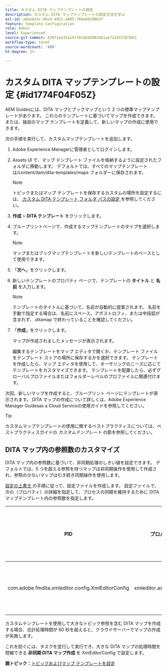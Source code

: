 ```yaml
---
title: カスタム DITA マップテンプレートの設定
description: カスタム DITA マップテンプレートの設定方法を学ぶ
exl-id: a0eeb43c-06e4-4922-a005-704e8929063f
feature: Template Configuration
role: Admin
level: Experienced
source-git-commit: 83971ee35a19cf0146ddd034b1ae7a345f587663
workflow-type: tm+mt
source-wordcount: '489'
ht-degree: 1%

---
```


# カスタム DITA マップテンプレートの設定 {#id1774F04F05Z}

AEM Guidesには、DITA マップとブックマップという 2 つの標準マップテンプレートがあります。 これらのテンプレートに基づいてマップを作成できます。または、独自のマップ テンプレートを定義して、新しいマップの作成に使用できます。

次の手順を実行して、カスタムマップテンプレートを追加します。

1. Adobe Experience Managerに管理者としてログインします。

1. Assets UI で、マップ テンプレート ファイルを格納するように設定されたフォルダに移動します。 デフォルトでは、すべてのマップテンプレートは/content/dam/dita-templates/maps フォルダーに保存されます。

   >[!NOTE]
   >
   > トピックまたはマップ テンプレートを保存するカスタムの場所を設定するには、[ カスタム DITA テンプレート フォルダ パスの設定 ](conf-template-tags-custom-dita-topic-template.md#id191LCF0095Z) を参照してください。

1. **作成** \> **DITA テンプレート** をクリックします。

1. ブループリントページで、作成するマップテンプレートのタイプを選択します。

   >[!NOTE]
   >
   > マップまたはブックマップテンプレートを新しいテンプレートのベースとして使用できます。

1. 「**次へ**」をクリックします。

1. 新しいテンプレートのプロパティ ページで、テンプレートの **タイトル** と **名前** を入力します。

   >[!NOTE]
   >
   > テンプレートのタイトルに基づいて、名前が自動的に提案されます。 名前を手動で指定する場合は、名前にスペース、アポストロフィ、または中括弧が含まれず、.ditamap で終わっていることを確認してください。

1. 「**作成**」をクリックします。

   マップが作成されましたメッセージが表示されます。

   編集するテンプレートをマップ エディタで開くか、テンプレート ファイルをテンプレート ストアの場所に保存するかを選択できます。 テンプレートを作成したら、マップ エディタを使用して、オーサリングのニーズに応じてテンプレートをカスタマイズできます。 テンプレートを配置したら、必ずグローバルプロファイルまたはフォルダーレベルのプロファイルに関連付けます。


次回、新しいマップを作成すると、ブループリント ページにテンプレートが表示されます。 DITA マップの作成について詳しくは、Adobe Experience Manager Guidesas a Cloud Serviceの使用ガイドを参照してください。

>[!TIP]
>
> カスタムマップテンプレートの使用に関するベストプラクティスについては、ベストプラクティスガイドの *カスタムテンプレート* の節を参照してください。


## DITA マップ内の参照数のカスタマイズ

DITA マップ内の参照数に基づいて、非同期処理のしきい値を設定できます。 デフォルトでは、5 つを超える参照を持つマップは非同期操作を使用して作成され、参照の少ないマップは引き続き同期操作を使用します。


[ 設定の上書き ](download-install-additional-config-override.md#) の手順に従って、設定ファイルを作成します。 設定ファイルで、次の（プロパティ）の詳細を指定して、プロセスの同期を維持するために DITA マップテンプレート内の参照数を指定します。

| PID | プロパティキー | プロパティの値 |
|---|------------|--------------|
| com.adobe.fmdita.xmleditor.config.XmlEditorConfig | xmleditor.asyncmapcreation | > 0<br> **デフォルト値**:5 |

カスタムテンプレートを使用して大きなトピック参照を含む DITA マップを作成する場合、合計処理時間が 60 秒を超えると、クラウドサーバーでマップの作成が失敗します。

これを防ぐには、タスクを並行して実行でき、大きな DITA マップの処理時間を短縮できる **非同期 DITA マップ作成** を XmlEditorConfig で設定します。

**親トピック：**&#x200B;[ トピックおよびマップ テンプレートを設定 ](conf-template-tags.md)

